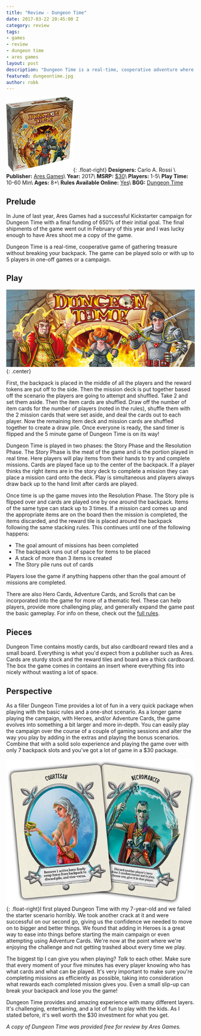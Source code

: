 ```yaml
---
title: "Review - Dungeon Time"
date: 2017-03-22 20:45:00 Z
category: review
tags:
- games
- review
- dungeon time
- ares games
layout: post
description: "Dungeon Time is a real-time, cooperative adventure where players race against the clock to gather treasure without breaking their packs."
featured: dungeontime.jpg
author: robk
---
```


![Dunegon Time](/images/dungeontime/cover.jpg){: .float-right}
**Designers:**  Carlo A. Rossi \\
**Publisher:** [Ares Games](http://www.aresgames.eu/tag/dungeon-time)\\
**Year:** 2017\\
**MSRP:** [$30](http://amzn.to/2mS3dRJ)\\
**Players:** 1-5\\
**Play Time:** 10-60 Min\\
**Ages:** 8+\\
**Rules Available Online:** [Yes](http://www.aresgames.eu/wp/wp-content/uploads/downloads/2016/06/ARCG002-DungeonTime-Rulebook-KS-EN-web.pdf)\\
**BGG:** [Dungeon Time](https://boardgamegeek.com/boardgame/192401/dungeon-time)

<h2>Prelude</h2>

In June of last year, Ares Games had a successful Kickstarter campaign for Dungeon Time with a final funding of 650% of their initial goal. The final shipments of the game went out in February of this year and I was lucky enough to have Ares shoot me a copy of the game.

Dungeon Time is a real-time, cooperative game of gathering treasure without breaking your backpack. The game can be played solo or with up to 5 players in one-off games or a campaign.

<h2>Play</h2>

![Dungeon Time](/images/dungeontime/banner.jpg){: .center}

First, the backpack is placed in the middle of all the players and the reward tokens are put off to the side. Then the mission deck is put together based off the scenario the players are going to attempt and shuffled. Take 2 and set them aside. Then the item cards are shuffled. Draw off the number of item cards for the number of players (noted in the rules), shuffle them with the 2 mission cards that were set aside, and deal the cards out to each player. Now the remaining item deck and mission cards are shuffled together to create a draw pile. Once everyone is ready, the sand timer is flipped and the 5 minute game of Dungeon Time is on its way!

Dungeon Time is played in two phases: the Story Phase and the Resolution Phase. The Story Phase is the meat of the game and is the portion played in real time. Here players will play items from their hands to try and complete missions. Cards are played face up to the center of the backpack. If a player thinks the right items are in the story deck to complete a mission they can place a mission card onto the deck. Play is simultaneous and players always draw back up to the hand limit after cards are played.

Once time is up the game moves into the Resolution Phase. The Story pile is flipped over and cards are played one by one around the backpack. Items of the same type can stack up to 3 times. If a mission card comes up and the appropriate items are on the board then the mission is completed, the items discarded, and the reward tile is placed around the backpack following the same stacking rules. This continues until one of the following happens:

* The goal amount of missions has been completed
* The backpack runs out of space for items to be placed
*  A stack of more than 3 items is created
* The Story pile runs out of cards

Players lose the game if anything happens other than the goal amount of missions are completed.

There are also Hero Cards, Adventure Cards, and Scrolls that can be incorporated into the game for more of a thematic feel. These can help players, provide more challenging play, and generally expand the game past the basic gameplay. For info on these, check out the [full rules](http://www.aresgames.eu/wp/wp-content/uploads/downloads/2016/06/ARCG002-DungeonTime-Rulebook-KS-EN-web.pdf).

<h2>Pieces</h2>

Dungeon Time contains mostly cards, but also cardboard reward tiles and a small board. Everything is what you'd expect from a publisher such as Ares. Cards are sturdy stock and the reward tiles and board are a thick cardboard. The box the game comes in contains an insert where everything fits into nicely without wasting a lot of space.

<h2>Perspective</h2>

As a filler Dungeon Time provides a lot of fun in a very quick package when playing with the basic rules and a one-shot scenario. As a longer game playing the campaign, with Heroes, and/or Adventure Cards, the game evolves into something a bit larger and more in-depth. You can easily play the campaign over the course of a couple of gaming sessions and alter the way you play by adding in the extras and playing the bonus scenarios. Combine that with a solid solo experience and playing the game over with only 7 backpack slots and you've got a lot of game in a $30 package.

![Heroes](/images/dungeontime/heroes.jpg){: .float-right}I first played Dungeon Time with my 7-year-old and we failed the starter scenario horribly. We took another crack at it and were successful on our second go, giving us the confidence we needed to move on to bigger and better things. We found that adding in Heroes is a great way to ease into things before starting the main campaign or even attempting using Adventure Cards. We're now at the point where we're enjoying the challenge and not getting trashed about every time we play.

The biggest tip I can give you when playing? *Talk* to each other. Make sure that every moment of your five minutes has every player knowing who has what cards and what can be played. It's very important to make sure you're completing missions as efficiently as possible, taking into consideration what rewards each completed mission gives you. Even a small slip-up can break your backpack and lose you the game!

Dungeon Time provides and amazing experience with many different layers. It's challenging, entertaining, and a lot of fun to play with the kids. As I stated before, it's well worth the $30 investment for what you get.

*A copy of Dungeon Time was provided free for review by Ares Games.*
